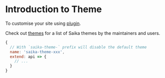 # Introduction to Theme

To customise your site using [plugin](/plugin/introduction).

Check out [themes](https://github.com/evillt/saika/tree/master/themes) for a list of Saika themes by the maintainers and users.

```js
{
  // With `saika-theme-` prefix will disable the default theme
  name: 'saika-theme-xxx',
  extend: api => {
    // ...
  }
}
```
